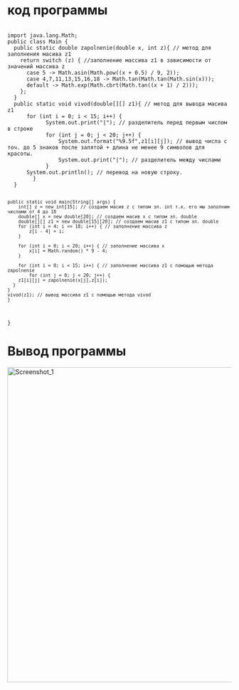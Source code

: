<h1>код программы</h1>
<code>
import java.lang.Math;
public class Main {
  public static double zapolnenie(double x, int z){ // метод для заполнения масива z1
	return switch (z) { //заполнение массива z1 в зависимости от значений массива z
	  case 5 -> Math.asin(Math.pow((x + 0.5) / 9, 2));
	  case 4,7,11,13,15,16,18 -> Math.tan(Math.tan(Math.sin(x)));
	  default -> Math.exp(Math.cbrt(Math.tan((x + 1) / 2)));
	};
  }
  public static void vivod(double[][] z1){ // метод для вывода масива z1
      for (int i = 0; i < 15; i++) {
			System.out.print("|"); // разделитель перед первым числом в строке
            for (int j = 0; j < 20; j++) {
                System.out.format("%9.5f",z1[i][j]); // вывод числа с точ. до 5 знаков после запятой + длина не менее 9 символов для красоты.
                System.out.print("|"); // разделитель между числами
            }
      System.out.println(); // перевод на новую строку.
        }
  }
  
    public static void main(String[] args) {
        int[] z = new int[15]; // создаем масив z с типом эл. int т.к. его мы заполним числами от 4 до 18
        double[] x = new double[20]; // создаем масив x с типом эл. double
        double[][] z1 = new double[15][20]; // создаем масив z1 с типом эл. double
        for (int i = 4; i <= 18; i++) { // заполнение массива z
            z[i - 4] = i;
        }

        for (int i = 0; i < 20; i++) { // заполнение массива x
            x[i] = Math.random() * 9 - 4;
        }
    
        for (int i = 0; i < 15; i++) { // заполнение массива z1 c помощью метода zapolnenie
            for (int j = 0; j < 20; j++) {
        z1[i][j] = zapolnenie(x[j],z[i]);
      }
    }
    vivod(z1); // вывод массива z1 c помощью метода vivod
    }
}
</code>
<h1>Вывод программы</h1>
<img width="709" alt="Screenshot_1" src="https://github.com/user-attachments/assets/aed027bc-c772-4327-bfa4-125ecfb39548">
